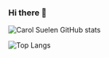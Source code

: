 ### Hi there 👋

![Carol Suelen GitHub stats](https://github-readme-stats.vercel.app/api?username=carolsuelen&show_icons=true&theme=gruvbox)

![Top Langs](https://github-readme-stats.vercel.app/api/top-langs/?username=carolsuelen&layout=compact)

